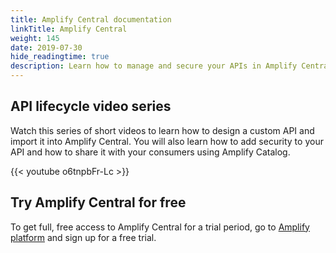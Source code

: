 ```yaml
---
title: Amplify Central documentation
linkTitle: Amplify Central
weight: 145
date: 2019-07-30
hide_readingtime: true
description: Learn how to manage and secure your APIs in Amplify Central, how to integrate Amplify Central in your existing DevOps infrastructure, and how to take advantage of the mesh governance capability of Amplify Central to centrally manage APIs and microservices across multiple cloud and on-premise environments.
---
```


## API lifecycle video series

Watch this series of short videos to learn how to design a custom API and import it into Amplify Central. You will also learn how to add security to your API and how to share it with your consumers using Amplify Catalog.

{{< youtube o6tnpbFr-Lc >}}

## Try Amplify Central for free

To get full, free access to Amplify Central for a trial period, go to [Amplify platform](https://platform.axway.com/) and sign up for a free trial.

